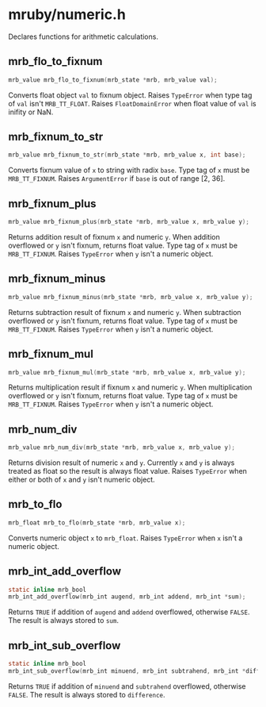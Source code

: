 # mruby/numeric.h
Declares functions for arithmetic calculations.

## mrb_flo_to_fixnum
```C
mrb_value mrb_flo_to_fixnum(mrb_state *mrb, mrb_value val);
```
Converts float object `val` to fixnum object.
Raises `TypeError` when type tag of `val` isn't `MRB_TT_FLOAT`.
Raises `FloatDomainError` when float value of `val` is inifity or NaN.

## mrb_fixnum_to_str
```C
mrb_value mrb_fixnum_to_str(mrb_state *mrb, mrb_value x, int base);
```
Converts fixnum value of `x` to string with radix `base`.
Type tag of `x` must be `MRB_TT_FIXNUM`.
Raises `ArgumentError` if `base` is out of range [2, 36].

## mrb_fixnum_plus
```C
mrb_value mrb_fixnum_plus(mrb_state *mrb, mrb_value x, mrb_value y);
```
Returns addition result of fixnum `x` and numeric `y`.
When addition overflowed or `y` isn't fixnum, returns float value.
Type tag of `x` must be `MRB_TT_FIXNUM`.
Raises `TypeError` when `y` isn't a numeric object.

## mrb_fixnum_minus
```C
mrb_value mrb_fixnum_minus(mrb_state *mrb, mrb_value x, mrb_value y);
```
Returns subtraction result of fixnum `x` and numeric `y`.
When subtraction overflowed or `y` isn't fixnum, returns float value.
Type tag of `x` must be `MRB_TT_FIXNUM`.
Raises `TypeError` when `y` isn't a numeric object.

## mrb_fixnum_mul
```C
mrb_value mrb_fixnum_mul(mrb_state *mrb, mrb_value x, mrb_value y);
```
Returns multiplication result if fixnum `x` and numeric `y`.
When multiplication overflowed or `y` isn't fixnum, returns float value.
Type tag of `x` must be `MRB_TT_FIXNUM`.
Raises `TypeError` when `y` isn't a numeric object.

## mrb_num_div
```C
mrb_value mrb_num_div(mrb_state *mrb, mrb_value x, mrb_value y);
```
Returns division result of numeric `x` and `y`.
Currently `x` and `y` is always treated as float so the result is always float value.
Raises `TypeError` when either or both of `x` and `y` isn't numeric object.

## mrb_to_flo
```C
mrb_float mrb_to_flo(mrb_state *mrb, mrb_value x);
```
Converts numeric object `x` to `mrb_float`.
Raises `TypeError` when `x` isn't a numeric object.

## mrb_int_add_overflow
```C
static inline mrb_bool
mrb_int_add_overflow(mrb_int augend, mrb_int addend, mrb_int *sum);
```
Returns `TRUE` if addition of `augend` and `addend` overflowed, otherwise `FALSE`.
The result is always stored to `sum`.

## mrb_int_sub_overflow
```C
static inline mrb_bool
mrb_int_sub_overflow(mrb_int minuend, mrb_int subtrahend, mrb_int *difference)
```
Returns `TRUE` if addition of `minuend` and `subtrahend` overflowed, otherwise `FALSE`.
The result is always stored to `difference`.
